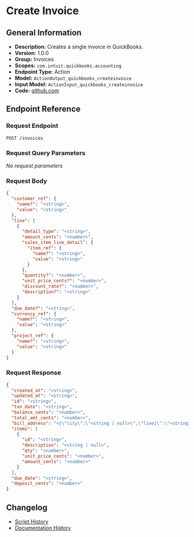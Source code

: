 <!-- BEGIN GENERATED CONTENT -->
# Create Invoice

## General Information

- **Description:** Creates a single invoice in QuickBooks.
- **Version:** 1.0.0
- **Group:** Invoices
- **Scopes:** `com.intuit.quickbooks.accounting`
- **Endpoint Type:** Action
- **Model:** `ActionOutput_quickbooks_createinvoice`
- **Input Model:** `ActionInput_quickbooks_createinvoice`
- **Code:** [github.com](https://github.com/NangoHQ/integration-templates/tree/main/integrations/quickbooks/actions/create-invoice.ts)


## Endpoint Reference

### Request Endpoint

`POST /invoices`

### Request Query Parameters

_No request parameters_

### Request Body

```json
{
  "customer_ref": {
    "name?": "<string>",
    "value": "<string>"
  },
  "line": [
    {
      "detail_type": "<string>",
      "amount_cents": "<number>",
      "sales_item_line_detail": {
        "item_ref": {
          "name?": "<string>",
          "value": "<string>"
        }
      },
      "quantity?": "<number>",
      "unit_price_cents?": "<number>",
      "discount_rate?": "<number>",
      "description?": "<string>"
    }
  ],
  "due_date?": "<string>",
  "currency_ref": {
    "name?": "<string>",
    "value": "<string>"
  },
  "project_ref": {
    "name?": "<string>",
    "value": "<string>"
  }
}
```

### Request Response

```json
{
  "created_at": "<string>",
  "updated_at": "<string>",
  "id": "<string>",
  "txn_date": "<string>",
  "balance_cents": "<number>",
  "total_amt_cents": "<number>",
  "bill_address": "<{\"city\":\"<string | null>\",\"line1\":\"<string | null>\",\"postal_code\":\"<string | null>\",\"country\":\"<string | null>\",\"id\":\"<string>\"} | <null>>",
  "items": [
    {
      "id": "<string>",
      "description": "<string | null>",
      "qty": "<number>",
      "unit_price_cents": "<number>",
      "amount_cents": "<number>"
    }
  ],
  "due_date": "<string>",
  "deposit_cents": "<number>"
}
```

## Changelog

- [Script History](https://github.com/NangoHQ/integration-templates/commits/main/integrations/quickbooks/actions/create-invoice.ts)
- [Documentation History](https://github.com/NangoHQ/integration-templates/commits/main/integrations/quickbooks/actions/create-invoice.md)

<!-- END  GENERATED CONTENT -->

